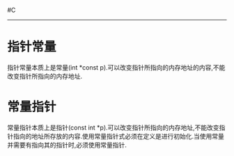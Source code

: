#C 

---
# 指针常量
指针常量本质上是常量(int \*const p).可以改变指针所指向的内存地址的内容,不能改变指针所指向的内存地址.


# 常量指针
常量指针本质上是指针(const int \*p).可以改变指针所指向的内存地址,不能改变指针指向的地址所存放的内容.使用常量指针式必须在定义是进行初始化.当使用常量并需要有指向其的指针时,必须使用常量指针.

